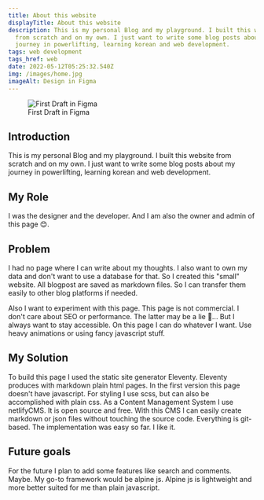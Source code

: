 ```yaml
---
title: About this website
displayTitle: About this website
description: This is my personal Blog and my playground. I built this website
  from scratch and on my own. I just want to write some blog posts about my
  journey in powerlifting, learning korean and web development.
tags: web development
tags_href: web
date: 2022-05-12T05:25:32.540Z
img: /images/home.jpg
imageAlt: Design in Figma
---
```

<figure>

<img src="/images/home.jpg" alt="First Draft in Figma">
<figcaption>First Draft in Figma</figcaption>

</figure>

## Introduction

This is my personal Blog and my playground. I built this website from scratch and on my own. I just want to write some blog posts about my journey in powerlifting, learning korean and web development.

## My Role

I was the designer and the developer. And I am also the owner and admin of this page 😊.



## Problem

I had no page where I can write about my thoughts. I also want to own my data and don't want to use a database for that. So I created this "small" website. All blogpost are saved as markdown files. So I can transfer them easily to other blog platforms if needed. 

Also I want to experiment with this page. This page is not commercial. I don't care about SEO or performance. The latter may be a lie 🥸...
But I always want to stay accessible. 
On this page I can do whatever I want. Use heavy animations or using fancy javascript stuff. 

## My Solution

To build this page I used the static site generator Eleventy. Eleventy produces with markdown plain html pages. In the first version this page doesn't have javascript.
For styling I use scss, but can also be accomplished with plain css.
As a Content Management System I use netlifyCMS. It is open source and free. With this CMS I can easily create markdown or json files without touching the source code. Everything is git-based.
The implementation was easy so far. I like it. 

## Future goals
  
For the future I plan to add some features like search and comments. Maybe.
My go-to framework would be alpine js.
Alpine js is lightweight and more better suited for me than plain javascript.

